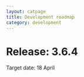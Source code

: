 ```yaml
---
layout: catpage
title: Development roadmap
category: development
---
```



Release: 3.6.4
=============

Target date: 18 April

